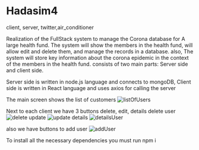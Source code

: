 # Hadasim4
client, server, twitter,air_conditioner

Realization of the FullStack system to manage the Corona database for
A large health fund. The system will show the members in the health fund, will allow
edit and delete them, and manage the records in a database. also,
The system will store key information about the corona epidemic in the context of the members
in the health fund. consists of two main parts:
Server side and client side.

Server side is written in node.js language
and connects to mongoDB,
Client side is written in React language and uses axios for calling the server

The main screen shows the list of customers
![listOfUsers](https://github.com/ch0556740056/Hadasim4/assets/117013381/296ed7d6-0415-4990-8cce-f1f92be515ba)

Next to each client we have 3 buttons delete, edit, details
delete user
![delete](https://github.com/ch0556740056/Hadasim4/assets/117013381/5054051f-f925-4814-b2ba-fff913d973e5)
update
![update](https://github.com/ch0556740056/Hadasim4/assets/117013381/cb473410-65a3-4ee8-99c0-4d3f4edaf256)
details
![detailsUser](https://github.com/ch0556740056/Hadasim4/assets/117013381/dffed67c-4afb-4976-9aa6-f3303e668581)

also we have buttons to add user
![addUser](https://github.com/ch0556740056/Hadasim4/assets/117013381/870620ee-23d2-4356-b4c1-fad55e94eb8a)

To install all the necessary dependencies you must run npm i
